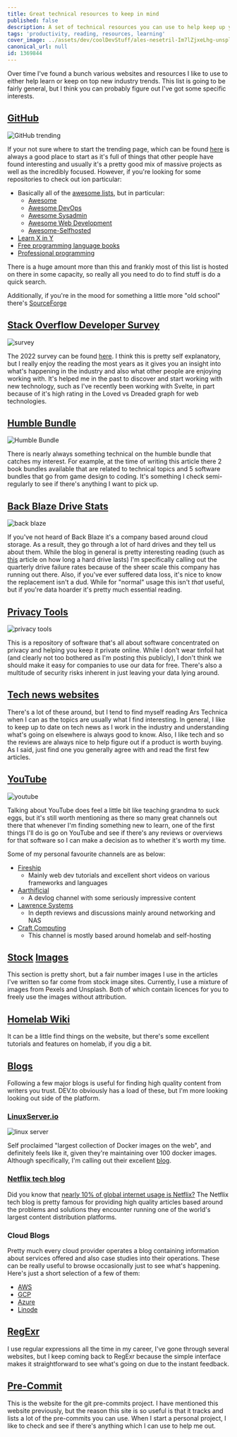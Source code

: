 ```yaml
---
title: Great technical resources to keep in mind
published: false
description: A set of technical resources you can use to help keep up your skills
tags: 'productivity, reading, resources, learning'
cover_image: ../assets/dev/coolDevStuff/ales-nesetril-Im7lZjxeLhg-unsplash.jpg
canonical_url: null
id: 1369844
---
```


Over time I've found a bunch various websites and resources I like to use to either help learn or keep on top new industry trends.  This list is going to be fairly general, but I think you can probably figure out I've got some specific interests.

## [GitHub](https://github.com/)

![GitHub trending](../assets/dev/coolDevStuff/roman-synkevych-UT8LMo-wlyk-unsplash.png)

If your not sure where to start the trending page, which can be found [here](https://github.com/trending) is always a good place to start as it's full of things that other people have found interesting and usually it's a pretty good mix of massive projects as well as the incredibly focused.  However, if you're looking for some repositories to check out ion particular:

- Basically all of the [awesome lists](https://awesome.digitalbunker.dev/), but in particular:
  - [Awesome](https://github.com/topics/awesome)
  - [Awesome DevOps](https://github.com/wmariuss/awesome-devops)
  - [Awesome Sysadmin](https://github.com/awesome-foss/awesome-sysadmin)
  - [Awesome Web Development](https://github.com/mrmartineau/awesome-web-dev-resources)
  - [Awesome-Selfhosted](https://github.com/awesome-selfhosted/awesome-selfhosted)
- [Learn X in Y](https://learnxiny.github.io/)
- [Free programming language books](https://github.com/EbookFoundation/free-programming-books)
- [Professional programming](https://github.com/charlax/professional-programming)

There is a huge amount more than this and frankly most of this list is hosted on there in some capacity, so really all you need to do to find stuff is do a quick search.

Additionally, if you're in the mood for something a little more "old school" there's [SourceForge](https://sourceforge.net/directory/)

## [Stack Overflow Developer Survey](https://insights.stackoverflow.com/survey)

![survey](../assets/dev/coolDevStuff/stackOverflow.png)

The 2022 survey can be found [here](https://survey.stackoverflow.co/2022/).  I think this is pretty self explanatory, but I really enjoy the reading the most years as it gives you an insight into what's happening in the industry and also what other people are enjoying working with.  It's helped me in the past to discover and start working with new technology, such as I've recently been working with Svelte, in part because of it's high rating in the Loved vs Dreaded graph for web technologies.

## [Humble Bundle](https://www.humblebundle.com/bundles)

![Humble Bundle](../assets/dev/coolDevStuff/humbleBundle.png)

There is nearly always something technical on the humble bundle that catches my interest.  For example, at the time of writing this article there 2 book bundles available that are related to technical topics and 5 software bundles that go from game design to coding.  It's something I check semi-regularly to see if there's anything I want to pick up.

## [Back Blaze Drive Stats](https://www.backblaze.com/blog/backblaze-drive-stats-for-q3-2022/)

![back blaze](../assets/dev/coolDevStuff/backBlaze.png)

If you've not heard of Back Blaze it's a company based around cloud storage.  As a result, they go through a lot of hard drives and they tell us about them.  While the blog in general is pretty interesting reading (such as [this](https://www.backblaze.com/blog/how-long-do-disk-drives-last/) article on how long a hard drive lasts) I'm specifically calling out the quarterly drive failure rates because of the sheer scale this company has running out there.  Also, if you've ever suffered data loss, it's nice to know the replacement isn't a dud.  While for "normal" usage this isn't *that* useful, but if you're data hoarder it's pretty much essential reading.

## [Privacy Tools](https://www.privacytools.io/)

![privacy tools](../assets/dev/coolDevStuff/privacyTools.png)

This is a repository of software that's all about software concentrated on privacy and helping you keep it private online. While I don't wear tinfoil hat (and clearly not too bothered as I'm posting this publicly), I don't think we should make it easy for companies to use our data for free.  There's also a multitude of security risks inherent in just leaving your data lying around.

## [Tech news websites](https://arstechnica.com/)

There's a lot of these around, but I tend to find myself reading Ars Technica when I can as the topics are usually what I find interesting.  In general, I like to keep up to date on tech news as I work in the industry and understanding what's going on elsewhere is always good to know.  Also, I like tech and so the reviews are always nice to help figure out if a product is worth buying.  As I said, just find one you generally agree with and read the first few articles.

## [YouTube](https://www.youtube.com/)

![youtube](../assets/dev/coolDevStuff/youtube.png)

Talking about YouTube does feel a little bit like teaching grandma to suck eggs, but it's still worth mentioning as there so many great channels out there that whenever I'm finding something new to learn, one of the first things I'll do is go on YouTube and see if there's any reviews or overviews for that software so I can make a decision as to whether it's worth my time.

Some of my personal favourite channels are as below:

- [Fireship](https://www.youtube.com/@Fireship)
  - Mainly web dev tutorials and excellent short videos on various frameworks and languages
- [Aarthificial](https://www.youtube.com/@aarthificial/featured)
  - A devlog channel with some seriously impressive content
- [Lawrence Systems](https://www.youtube.com/@LAWRENCESYSTEMS)
  - In depth reviews and discussions mainly around networking and NAS
- [Craft Computing](https://www.youtube.com/@CraftComputing/featured)
  - This channel is mostly based around homelab and self-hosting

## [Stock](https://unsplash.com/) [Images](https://www.pexels.com/)

This section is pretty short, but a fair number images I use in the articles I've written so far come from stock image sites.  Currently, I use a mixture of images from Pexels and Unsplash.  Both of which contain licences for you to freely use the images without attribution.

## [Homelab Wiki](https://thehomelab.wiki/)

It can be a little find things on the website, but there's some excellent tutorials and features on homelab, if you dig a bit.

## [Blogs](https://www.google.com/)

Following a few major blogs is useful for finding high quality content from writers you trust.  DEV.to obviously has a load of these, but I'm more looking looking out side of the platform.

### [LinuxServer.io](https://www.linuxserver.io)

![linux server](../assets/dev/coolDevStuff/linuxServerIo.png)

Self proclaimed "largest collection of Docker images on the web", and definitely feels like it, given they're maintaining over 100 docker images.  Although specifically, I'm calling out their excellent [blog](https://www.linuxserver.io/blog).

### [Netflix tech blog](https://netflixtechblog.com/)

Did you know that [nearly 10% of global internet usage is Netflix?](https://www.sandvine.com/press-releases/sandvines-2022-global-internet-phenomena-report-reveals-explosion-in-heavy-app-usage-and-app-complexity-with-video-everywhere) The Netflix tech blog is pretty famous for providing high quality articles based around the problems and solutions they encounter running one of the world's largest content distribution platforms.

### Cloud Blogs

Pretty much every cloud provider operates a blog containing information about services offered and also case studies into their operations.  These can be really useful to browse occasionally just to see what's happening.  Here's just a short selection of a few of them:

- [AWS](https://aws.amazon.com/blogs/aws/)
- [GCP](https://cloud.google.com/blog/)
- [Azure](https://azure.microsoft.com/en-gb/blog/)
- [Linode](https://www.linode.com/blog/)

## [RegExr](https://regexr.com/)

I use regular expressions all the time in my career, I've gone through several websites, but I keep coming back to RegExr because the simple interface makes it straightforward to see what's going on due to the instant feedback.

## [Pre-Commit](https://pre-commit.com/index.html)

This is the website for the git pre-commits project.  I have mentioned this website previously, but the reason this site is so useful is that it tracks and lists a lot of the pre-commits you can use. When I start a personal project, I like to check and see if there's anything which I can use to help me out.
